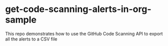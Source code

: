 # get-code-scanning-alerts-in-org-sample
This repo demonstrates how to use the GitHub Code Scanning API to export all the alerts to a CSV file
